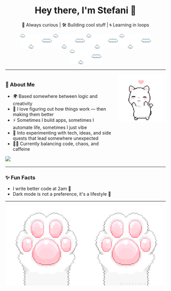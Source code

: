 <h1 align="center">Hey there, I'm Stefani 👋</h1> 
<p align="center">
   🧠 Always curious | 🛠 Building cool stuff | 🌀 Learning in loops
</p>

<p align="center">
  <img src="./assets/clouds.gif" width="100" />
  <img src="./assets/clouds.gif" width="100" />
  <img src="./assets/clouds.gif" width="100" />
  <img src="./assets/clouds.gif" width="100" />
  <img src="./assets/clouds.gif" width="100" />
</p>

---

<div style="display: flex; align-items: flex-start; justify-content: space-between;">

  <div style="flex: 1;">

  ### 🧩 About Me

  - 🌍 Based somewhere between logic and creativity  
  - 🔎 I love figuring out how things work — then making them better  
  - ⚡ Sometimes I build apps, sometimes I automate life, sometimes I just vibe  
  - 🧪 Into experimenting with tech, ideas, and side quests that lead somewhere unexpected  
  - 🧘‍♂️ Currently balancing code, chaos, and caffeine  

  <img src="./assets/plant.gif" width="120" />

  </div>

  <div style="flex-shrink: 0; margin-left: 20px;">
    <img src="./assets/catDancing.gif" width="150" alt="cat dancing gif" />
  </div>

</div>

---

### ✨ Fun Facts

- I write better code at 2am 🌙  
- Dark mode is not a preference, it's a lifestyle 🌚

---

<p align="center">
  <img src="./assets/catClaws.gif" />
</p>
